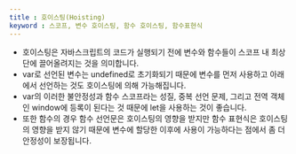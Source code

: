 ```yaml
---
title : 호이스팅(Hoisting)
keyword : 스코프, 변수 호이스팅, 함수 호이스팅, 함수표현식
--- 
```


- 호이스팅은 자바스크립트의 코드가 실행되기 전에 변수와 함수들이 스코프 내 최상단에 끌어올려지는 것을 의미합니다.
- var로 선언된 변수는 undefined로 초기화되기 때문에 변수를 먼저 사용하고 아래에서 선언하는 것도 호이스팅에 의해 가능해집니다.
- var의 이러한 불안정성과 함수 스코프라는 성질, 중복 선언 문제, 그리고 전역 객체인 window에 등록이 된다는 것 때문에 let을 사용하는 것이 좋습니다.
- 또한 함수의 경우 함수 선언문은 호이스팅의 영향을 받지만 함수 표현식은 호이스팅의 영향을 받지 않기 때문에 변수에 할당한 이후에 사용이 가능하다는 점에서 좀 더 안정성이 보장됩니다.